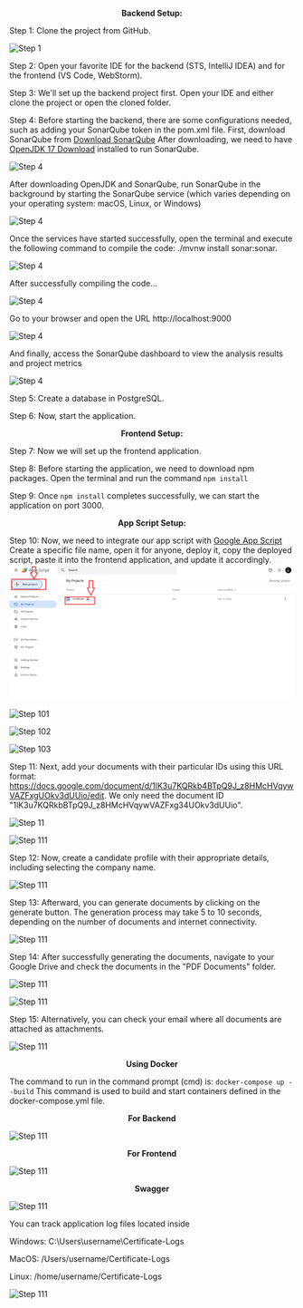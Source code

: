 <p align="center"><strong>Backend Setup:</strong></p>
Step 1: Clone the project from GitHub.


![Step 1](https://github.com/ddsha441981/Certificate-Generation/blob/main/snapshoots/step%201.png)

Step 2: Open your favorite IDE for the backend (STS, IntelliJ IDEA) and for the frontend (VS Code, WebStorm).

Step 3: We'll set up the backend project first. Open your IDE and either clone the project or open the cloned folder.

Step 4: Before starting the backend, there are some configurations needed, such as adding your SonarQube token in the pom.xml file. First, download SonarQube from [Download SonarQube](https://www.sonarsource.com/products/sonarqube/downloads/historical-downloads/) After downloading, we need to have [OpenJDK 17 Download](https://adoptium.net/en-GB/temurin/archive/?version=17) installed to run SonarQube.

![Step 4](https://github.com/ddsha441981/Certificate-Generation/blob/main/snapshoots/step_4.png)

After downloading OpenJDK and SonarQube, run SonarQube in the background by starting the SonarQube service (which varies depending on your operating system: macOS, Linux, or Windows)

![Step 4](https://github.com/ddsha441981/Certificate-Generation/blob/main/snapshoots/sonar.png)

Once the services have started successfully, open the terminal and execute the following command to compile the code: ./mvnw install sonar:sonar.

![Step 4](https://github.com/ddsha441981/Certificate-Generation/blob/main/snapshoots/sonar1.png)

After successfully compiling the code...

![Step 4](https://github.com/ddsha441981/Certificate-Generation/blob/main/snapshoots/sonarcompile.png)

Go to your browser and open the URL http://localhost:9000

![Step 4](https://github.com/ddsha441981/Certificate-Generation/blob/main/snapshoots/sonarlogin.png)

And finally, access the SonarQube dashboard to view the analysis results and project metrics

![Step 4](https://github.com/ddsha441981/Certificate-Generation/blob/main/snapshoots/sonardashbard.png)

Step 5: Create a database in PostgreSQL.

Step 6: Now, start the application.

<p align="center"><strong>Frontend Setup:</strong></p>

Step 7: Now we will set up the frontend application.

Step 8: Before starting the application, we need to download npm packages. Open the terminal and run the command
``npm install``

Step 9: Once ``npm install`` completes successfully, we can start the application on port 3000.

<p align="center"><strong>App Script Setup:</strong></p>

Step 10: Now, we need to integrate our app script with [Google App Script](https://www.google.com/script/start/) Create a specific file name, open it for anyone, deploy it, copy the deployed script, paste it into the frontend application, and update it accordingly.
![Step 10](https://github.com/ddsha441981/Chandrayans3/blob/master/snaps/step_10.png)

![Step 101](https://github.com/ddsha441981/Certificate-Generation/blob/main/snapshoots/step_10_1.png)

![Step 102](https://github.com/ddsha441981/Certificate-Generation/blob/main/snapshoots/step_10_2.png)

![Step 103](https://github.com/ddsha441981/Certificate-Generation/blob/main/snapshoots/step_10_3.png)

Step 11: Next, add your documents with their particular IDs using this URL format: https://docs.google.com/document/d/1lK3u7KQRkb4BTpQ9J_z8HMcHVqywVAZFxgUOkv3dUUio/edit. We only need the document ID "1lK3u7KQRkbBTpQ9J_z8HMcHVqywVAZFxg34UOkv3dUUio".

![Step 11](https://github.com/ddsha441981/Certificate-Generation/blob/main/snapshoots/step_11.png)

![Step 111](https://github.com/ddsha441981/Certificate-Generation/blob/main/snapshoots/step_11_1.png)

Step 12: Now, create a candidate profile with their appropriate details, including selecting the company name.

![Step 111](https://github.com/ddsha441981/Certificate-Generation/blob/main/snapshoots/step_12.png)

Step 13: Afterward, you can generate documents by clicking on the generate button. The generation process may take 5 to 10 seconds, depending on the number of documents and internet connectivity.

![Step 111](https://github.com/ddsha441981/Certificate-Generation/blob/main/snapshoots/step12_1.png)

Step 14: After successfully generating the documents, navigate to your Google Drive and check the documents in the "PDF Documents" folder.

![Step 111](https://github.com/ddsha441981/Certificate-Generation/blob/main/snapshoots/step14.png)

![Step 111](https://github.com/ddsha441981/Certificate-Generation/blob/main/snapshoots/step14_1.png)

Step 15: Alternatively, you can check your email where all documents are attached as attachments.

![Step 111](https://github.com/ddsha441981/Certificate-Generation/blob/main/snapshoots/step15.png)

<p align="center"><strong>Using Docker</strong></p>

The command to run in the command prompt (cmd) is:
```docker-compose up --build```
This command is used to build and start containers defined in the docker-compose.yml file.

<p align="center"><strong>For Backend</strong></p>

![Step 111](https://github.com/ddsha441981/Certificate-Generation/blob/main/snapshoots/step16.png)

<p align="center"><strong>For Frontend</strong></p>

![Step 111](https://github.com/ddsha441981/Certificate-Generation/blob/main/snapshoots/step16_1.png)

<p align="center"><strong>Swagger</strong></p>

![Step 111](https://github.com/ddsha441981/Certificate-Generation/blob/main/snapshoots/step16_2.png)

You can track application log files located inside

Windows: C:\Users\username\Certificate-Logs 

MacOS: /Users/username/Certificate-Logs

Linux: /home/username/Certificate-Logs

![Step 111](https://github.com/ddsha441981/Certificate-Generation/blob/main/snapshoots/logs.png)
